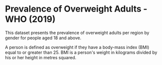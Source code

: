 # Prevalence of Overweight Adults - WHO (2019)

This dataset presents the prevalence of overweight adults per region by gender for people aged 18 and above.

A person is defined as overweight if they have a body-mass index (BMI) equal to or greater than 25. BMI is a person's weight in kilograms divided by his or her height in metres squared.